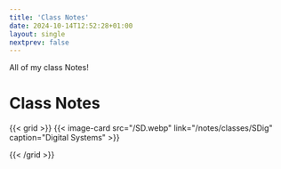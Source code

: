 ```yaml
---
title: 'Class Notes'
date: 2024-10-14T12:52:28+01:00 
layout: single
nextprev: false
---
```


All of my class Notes!

# Class Notes
{{< grid >}}
  {{< image-card src="/SD.webp" link="/notes/classes/SDig" caption="Digital Systems" >}}

{{< /grid >}}

